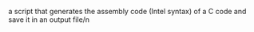 a script that generates the assembly code (Intel syntax) of a C code and save it in an output file/n
